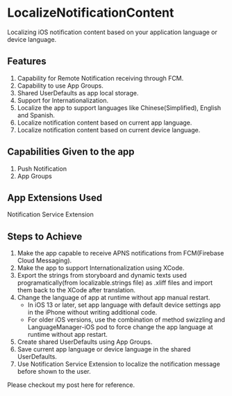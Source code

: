 # LocalizeNotificationContent
Localizing iOS notification content based on your application language or device language.



## Features
1. Capability for Remote Notification receiving through FCM.
2. Capability to use App Groups.
3. Shared UserDefaults as app local storage.
4. Support for Internationalization.
5. Localize the app to support languages like Chinese(Simplified), English and Spanish.
6. Localize notification content based on current app language.
7. Localize notification content based on current device language.

## Capabilities Given to the app
1. Push Notification
2. App Groups

## App Extensions Used
Notification Service Extension

## Steps to Achieve
1. Make the app capable to receive APNS notifications from FCM(Firebase Cloud Messaging).
2. Make the app to support Internationalization using XCode.
3. Export the strings from storyboard and dynamic texts used programatically(from localizable.strings file) as .xliff files and import them back to the XCode after translation.
4. Change the language of app at runtime without app manual restart.
   - In iOS 13 or later, set app language with default device settings app in the iPhone without writing additional code.
   - For older iOS versions, use the combination of method swizzling and LanguageManager-iOS pod to force change the app language at runtime without app restart.
5. Create shared UserDefaults using App Groups.
6. Save current app language or device language in the shared UserDefaults.
7. Use Notification Service Extension to localize the notification message before shown to the user.

Please checkout my post here for reference.
